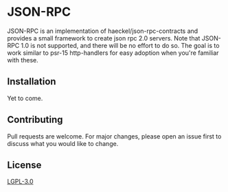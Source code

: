 # JSON-RPC

JSON-RPC is an implementation of haeckel/json-rpc-contracts and provides a small framework to create json rpc 2.0 servers.
Note that JSON-RPC 1.0 is not supported, and there will be no effort to do so.
The goal is to work similar to psr-15 http-handlers for easy adoption when you're familiar with these.

## Installation

Yet to come.

## Contributing

Pull requests are welcome. For major changes, please open an issue first
to discuss what you would like to change.

## License

[LGPL-3.0](LICENSE.md)
